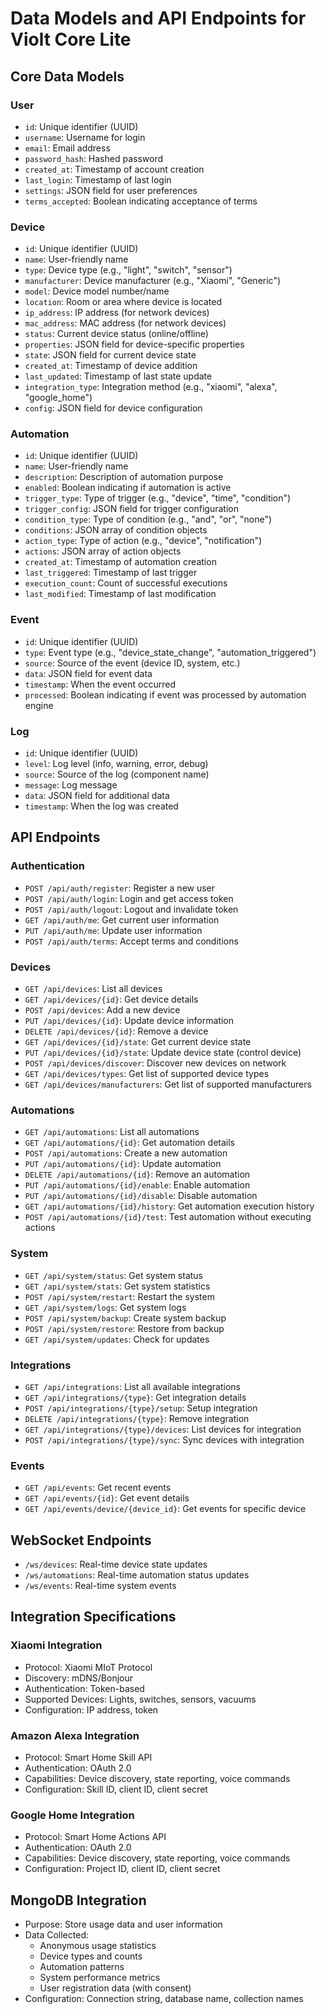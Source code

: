 # Data Models and API Endpoints for Violt Core Lite

## Core Data Models

### User
- `id`: Unique identifier (UUID)
- `username`: Username for login
- `email`: Email address
- `password_hash`: Hashed password
- `created_at`: Timestamp of account creation
- `last_login`: Timestamp of last login
- `settings`: JSON field for user preferences
- `terms_accepted`: Boolean indicating acceptance of terms

### Device
- `id`: Unique identifier (UUID)
- `name`: User-friendly name
- `type`: Device type (e.g., "light", "switch", "sensor")
- `manufacturer`: Device manufacturer (e.g., "Xiaomi", "Generic")
- `model`: Device model number/name
- `location`: Room or area where device is located
- `ip_address`: IP address (for network devices)
- `mac_address`: MAC address (for network devices)
- `status`: Current device status (online/offline)
- `properties`: JSON field for device-specific properties
- `state`: JSON field for current device state
- `created_at`: Timestamp of device addition
- `last_updated`: Timestamp of last state update
- `integration_type`: Integration method (e.g., "xiaomi", "alexa", "google_home")
- `config`: JSON field for device configuration

### Automation
- `id`: Unique identifier (UUID)
- `name`: User-friendly name
- `description`: Description of automation purpose
- `enabled`: Boolean indicating if automation is active
- `trigger_type`: Type of trigger (e.g., "device", "time", "condition")
- `trigger_config`: JSON field for trigger configuration
- `condition_type`: Type of condition (e.g., "and", "or", "none")
- `conditions`: JSON array of condition objects
- `action_type`: Type of action (e.g., "device", "notification")
- `actions`: JSON array of action objects
- `created_at`: Timestamp of automation creation
- `last_triggered`: Timestamp of last trigger
- `execution_count`: Count of successful executions
- `last_modified`: Timestamp of last modification

### Event
- `id`: Unique identifier (UUID)
- `type`: Event type (e.g., "device_state_change", "automation_triggered")
- `source`: Source of the event (device ID, system, etc.)
- `data`: JSON field for event data
- `timestamp`: When the event occurred
- `processed`: Boolean indicating if event was processed by automation engine

### Log
- `id`: Unique identifier (UUID)
- `level`: Log level (info, warning, error, debug)
- `source`: Source of the log (component name)
- `message`: Log message
- `data`: JSON field for additional data
- `timestamp`: When the log was created

## API Endpoints

### Authentication
- `POST /api/auth/register`: Register a new user
- `POST /api/auth/login`: Login and get access token
- `POST /api/auth/logout`: Logout and invalidate token
- `GET /api/auth/me`: Get current user information
- `PUT /api/auth/me`: Update user information
- `POST /api/auth/terms`: Accept terms and conditions

### Devices
- `GET /api/devices`: List all devices
- `GET /api/devices/{id}`: Get device details
- `POST /api/devices`: Add a new device
- `PUT /api/devices/{id}`: Update device information
- `DELETE /api/devices/{id}`: Remove a device
- `GET /api/devices/{id}/state`: Get current device state
- `PUT /api/devices/{id}/state`: Update device state (control device)
- `POST /api/devices/discover`: Discover new devices on network
- `GET /api/devices/types`: Get list of supported device types
- `GET /api/devices/manufacturers`: Get list of supported manufacturers

### Automations
- `GET /api/automations`: List all automations
- `GET /api/automations/{id}`: Get automation details
- `POST /api/automations`: Create a new automation
- `PUT /api/automations/{id}`: Update automation
- `DELETE /api/automations/{id}`: Remove an automation
- `PUT /api/automations/{id}/enable`: Enable automation
- `PUT /api/automations/{id}/disable`: Disable automation
- `GET /api/automations/{id}/history`: Get automation execution history
- `POST /api/automations/{id}/test`: Test automation without executing actions

### System
- `GET /api/system/status`: Get system status
- `GET /api/system/stats`: Get system statistics
- `POST /api/system/restart`: Restart the system
- `GET /api/system/logs`: Get system logs
- `POST /api/system/backup`: Create system backup
- `POST /api/system/restore`: Restore from backup
- `GET /api/system/updates`: Check for updates

### Integrations
- `GET /api/integrations`: List all available integrations
- `GET /api/integrations/{type}`: Get integration details
- `POST /api/integrations/{type}/setup`: Setup integration
- `DELETE /api/integrations/{type}`: Remove integration
- `GET /api/integrations/{type}/devices`: List devices for integration
- `POST /api/integrations/{type}/sync`: Sync devices with integration

### Events
- `GET /api/events`: Get recent events
- `GET /api/events/{id}`: Get event details
- `GET /api/events/device/{device_id}`: Get events for specific device

## WebSocket Endpoints

- `/ws/devices`: Real-time device state updates
- `/ws/automations`: Real-time automation status updates
- `/ws/events`: Real-time system events

## Integration Specifications

### Xiaomi Integration
- Protocol: Xiaomi MIoT Protocol
- Discovery: mDNS/Bonjour
- Authentication: Token-based
- Supported Devices: Lights, switches, sensors, vacuums
- Configuration: IP address, token

### Amazon Alexa Integration
- Protocol: Smart Home Skill API
- Authentication: OAuth 2.0
- Capabilities: Device discovery, state reporting, voice commands
- Configuration: Skill ID, client ID, client secret

### Google Home Integration
- Protocol: Smart Home Actions API
- Authentication: OAuth 2.0
- Capabilities: Device discovery, state reporting, voice commands
- Configuration: Project ID, client ID, client secret

## MongoDB Integration
- Purpose: Store usage data and user information
- Data Collected:
  - Anonymous usage statistics
  - Device types and counts
  - Automation patterns
  - System performance metrics
  - User registration data (with consent)
- Configuration: Connection string, database name, collection names
